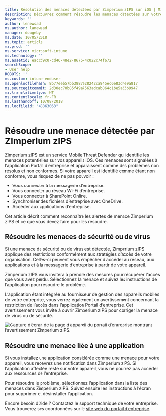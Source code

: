 ```yaml
---
title: Résolution des menaces détectées par Zimperium zIPS sur iOS | Microsoft Docs
description: Découvrez comment résoudre les menaces détectées sur votre appareil iOS.
keywords: ''
author: lenewsad
ms.author: lanewsad
manager: dougeby
ms.date: 10/05/2018
ms.topic: article
ms.prod: ''
ms.service: microsoft-intune
ms.technology: ''
ms.assetid: eaccd9c0-cd46-48e2-8675-4c022c74f672
searchScope:
- User help
ROBOTS: ''
ms.custom: intune-enduser
ms.openlocfilehash: 8b77eeb57bb3887e28242ca845ec6e83d4e9a817
ms.sourcegitcommit: 2d30ec70b85f49a7563adcab864c1be5a63b9947
ms.translationtype: HT
ms.contentlocale: fr-FR
ms.lasthandoff: 10/08/2018
ms.locfileid: "48863063"
---
```

# <a name="resolve-a-threat-found-by-zimperium-zips"></a>Résoudre une menace détectée par Zimperium zIPS

Zimperium zIPS est un service Mobile Threat Defender qui identifie les menaces potentielles sur vos appareils iOS. Ces menaces sont signalées à l’application Portail d’entreprise et apparaissent comme des problèmes non résolus et non conformes. Si votre appareil est identifié comme étant non conforme, vous risquez de ne pas pouvoir :

* Vous connecter à la messagerie d’entreprise.
* Vous connecter au réseau Wi-Fi d’entreprise.
* Vous connecter à SharePoint Online.
* Synchroniser des fichiers d’entreprise avec OneDrive.
* Accéder aux applications d’entreprise.

Cet article décrit comment reconnaître les alertes de menace Zimperium zIPS et ce que vous devez faire pour les résoudre. 

## <a name="troubleshoot-virus-or-security-threat"></a>Résoudre les menaces de sécurité ou de virus  
Si une menace de sécurité ou de virus est détectée, Zimperium zIPS applique des restrictions conformément aux stratégies d’accès de votre organisation. Celles-ci peuvent vous empêcher d’accéder au réseau, aux applications et à la messagerie d’entreprise à partir de votre appareil.  

Zimperium zIPS vous invitera à prendre des mesures pour récupérer l’accès que vous avez perdu. Sélectionnez la menace et suivez les instructions de l’application pour résoudre le problème.

L’application étant intégrée au fournisseur de gestion des appareils mobiles de votre entreprise, vous verrez également un avertissement concernant la restriction de l’accès dans l’application Portail d’entreprise. Cet avertissement vous invite à ouvrir Zimperium zIPS pour corriger la menace de virus ou de sécurité.  

  ![Capture d’écran de la page d’appareil du portail d’entreprise montrant l’avertissement Zimperium zIPS.](./media/CP-lookout-virus-banner-1808.png)  
  
## <a name="troubleshoot-an-app-threat"></a>Résoudre une menace liée à une application

Si vous installez une application considérée comme une menace pour votre appareil, vous recevrez une notification dans Zimperium zIPS. Si l’application affectée reste sur votre appareil, vous ne pourrez pas accéder aux ressources de l’entreprise.  

Pour résoudre le problème, sélectionnez l’application dans la liste des menaces dans Zimperium zIPS. Suivez ensuite les instructions à l’écran pour supprimer et désinstaller l’application.  

Encore besoin d’aide ? Contactez le support technique de votre entreprise. Vous trouverez ses coordonnées sur le [site web du portail d’entreprise](https://go.microsoft.com/fwlink/?linkid=2010980).   
